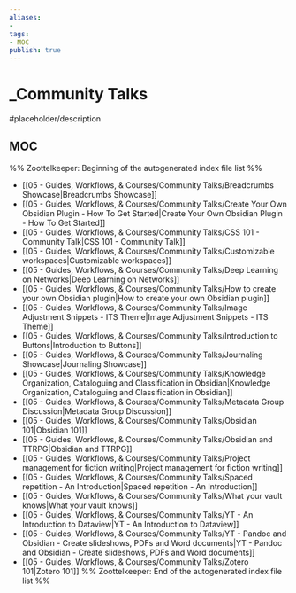 ```yaml
---
aliases:
- 
tags:
- MOC
publish: true
---
```


# _Community Talks

#placeholder/description 

## MOC

%% Zoottelkeeper: Beginning of the autogenerated index file list  %%
-  [[05 - Guides, Workflows, & Courses/Community Talks/Breadcrumbs Showcase|Breadcrumbs Showcase]]
-  [[05 - Guides, Workflows, & Courses/Community Talks/Create Your Own Obsidian Plugin - How To Get Started|Create Your Own Obsidian Plugin - How To Get Started]]
-  [[05 - Guides, Workflows, & Courses/Community Talks/CSS 101 - Community Talk|CSS 101 - Community Talk]]
-  [[05 - Guides, Workflows, & Courses/Community Talks/Customizable workspaces|Customizable workspaces]]
-  [[05 - Guides, Workflows, & Courses/Community Talks/Deep Learning on Networks|Deep Learning on Networks]]
-  [[05 - Guides, Workflows, & Courses/Community Talks/How to create your own Obsidian plugin|How to create your own Obsidian plugin]]
-  [[05 - Guides, Workflows, & Courses/Community Talks/Image Adjustment Snippets - ITS Theme|Image Adjustment Snippets - ITS Theme]]
-  [[05 - Guides, Workflows, & Courses/Community Talks/Introduction to Buttons|Introduction to Buttons]]
-  [[05 - Guides, Workflows, & Courses/Community Talks/Journaling Showcase|Journaling Showcase]]
-  [[05 - Guides, Workflows, & Courses/Community Talks/Knowledge Organization, Cataloguing and Classification in Obsidian|Knowledge Organization, Cataloguing and Classification in Obsidian]]
-  [[05 - Guides, Workflows, & Courses/Community Talks/Metadata Group Discussion|Metadata Group Discussion]]
-  [[05 - Guides, Workflows, & Courses/Community Talks/Obsidian 101|Obsidian 101]]
-  [[05 - Guides, Workflows, & Courses/Community Talks/Obsidian and TTRPG|Obsidian and TTRPG]]
-  [[05 - Guides, Workflows, & Courses/Community Talks/Project management for fiction writing|Project management for fiction writing]]
-  [[05 - Guides, Workflows, & Courses/Community Talks/Spaced repetition - An Introduction|Spaced repetition - An Introduction]]
-  [[05 - Guides, Workflows, & Courses/Community Talks/What your vault knows|What your vault knows]]
-  [[05 - Guides, Workflows, & Courses/Community Talks/YT - An Introduction to Dataview|YT - An Introduction to Dataview]]
-  [[05 - Guides, Workflows, & Courses/Community Talks/YT - Pandoc and Obsidian - Create slideshows, PDFs and Word documents|YT - Pandoc and Obsidian - Create slideshows, PDFs and Word documents]]
-  [[05 - Guides, Workflows, & Courses/Community Talks/Zotero 101|Zotero 101]]
%% Zoottelkeeper: End of the autogenerated index file list  %%
